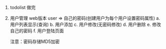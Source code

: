 1. todolist 做完

2. 用户管理 web版本
    user => 自己的密码(创建用户为每个用户设置密码属性)
    a. 用户列表显示(查询)
    b. 用户添加
    c. 用户修改(无密码修改)
    d. 用户删除
    e. 修改自己的密码
    f. 用户登陆页面

    注意：密码存储MD5加密